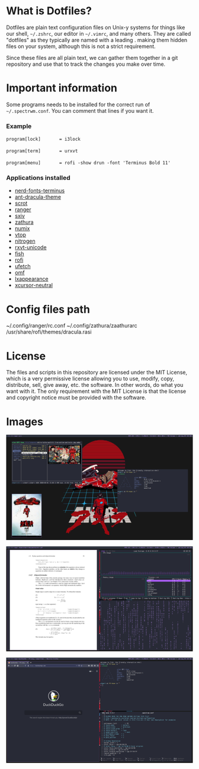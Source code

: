 # What is Dotfiles?
Dotfiles are plain text configuration files on Unix-y systems for things like our shell, `~/.zshrc`, our editor in `~/.vimrc`, and many others. They are called "dotfiles" as they typically are named with a leading . making them hidden files on your system, although this is not a strict requirement.

Since these files are all plain text, we can gather them together in a git repository and use that to track the changes you make over time.

# Important information
Some programs needs to be installed for the correct run of `~/.spectrwm.conf`. You can comment that lines if you want it.

### Example
```
program[lock]		= i3lock

program[term]		= urxvt

program[menu]		= rofi -show drun -font 'Terminus Bold 11'
```
### Applications installed
* [nerd-fonts-terminus](https://aur.archlinux.org/packages/?O=0&K=nerd+terminus)
* [ant-dracula-theme](https://aur.archlinux.org/packages/ant-dracula-theme-git/)
* [scrot](https://www.archlinux.org/packages/community/x86_64/scrot/)
* [ranger](https://www.archlinux.org/packages/community/any/ranger/)
* [sxiv](https://www.archlinux.org/packages/community/x86_64/sxiv/)
* [zathura](https://www.archlinux.org/packages/community/x86_64/zathura-pdf-mupdf/)
* [numix](https://aur.archlinux.org/packages/numix-gtk-theme/)
* [vtop](https://aur.archlinux.org/packages/vtop/)
* [nitrogen](https://www.archlinux.org/packages/extra/x86_64/nitrogen/)
* [rxvt-unicode](https://www.archlinux.org/packages/community/x86_64/rxvt-unicode/)
* [fish](https://www.archlinux.org/packages/community/x86_64/fish/)
* [rofi](https://www.archlinux.org/packages/community/x86_64/rofi/)
* [ufetch](https://aur.archlinux.org/packages/ufetch-git/)
* [omf](https://github.com/oh-my-fish/oh-my-fish)
* [lxappearance](https://www.archlinux.org/packages/community/x86_64/lxappearance/)
* [xcursor-neutral](https://www.archlinux.org/packages/community/any/xcursor-neutral/)

# Config files path
~/.config/ranger/rc.conf
~/.config/zathura/zaathurarc
/usr/share/rofi/themes/dracula.rasi


# License
The files and scripts in this repository are licensed under the MIT License, which is a very permissive license allowing you to use, modify, copy, distribute, sell, give away, etc. the software.  In other words, do what you want with it.  The  only requirement with the MIT License is that the license and copyright notice must be provided with the software.

# Images

![Alt text](screenshots/Screenshot-02_05_2020_02_00_19.png "Desktop 1")

![Alt text](screenshots/Screenshot-02_05_2020_02_04_00.png "Desktop 2")

![Alt text](screenshots/Screenshot-02_05_2020_02_06_14.png "Desktop 3")
